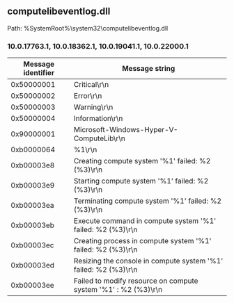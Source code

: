 ## computelibeventlog.dll

Path: %SystemRoot%\system32\computelibeventlog.dll

### 10.0.17763.1, 10.0.18362.1, 10.0.19041.1, 10.0.22000.1

Message identifier | Message string
--- | ---
0x50000001 | Critical\r\n
0x50000002 | Error\r\n
0x50000003 | Warning\r\n
0x50000004 | Information\r\n
0x90000001 | Microsoft-Windows-Hyper-V-ComputeLib\r\n
0xb0000064 | %1\r\n
0xb00003e8 | Creating compute system '%1' failed: %2 (%3)\r\n
0xb00003e9 | Starting compute system '%1' failed: %2 (%3)\r\n
0xb00003ea | Terminating compute system '%1' failed: %2 (%3)\r\n
0xb00003eb | Execute command in compute system '%1' failed: %2 (%3)\r\n
0xb00003ec | Creating process in compute system '%1' failed: %2 (%3)\r\n
0xb00003ed | Resizing the console in compute system '%1' failed: %2 (%3)\r\n
0xb00003ee | Failed to modify resource on compute system '%1' : %2 (%3)\r\n
